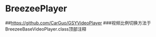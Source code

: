# BreezeePlayer
##https://github.com/CarGuo/GSYVideoPlayer
###视频比例切换方法于BreezeeBaseVideoPlayer.class顶部注释
